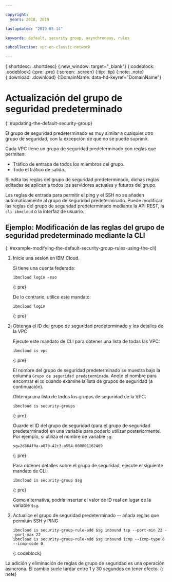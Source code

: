 ```yaml
---

copyright:
  years: 2018, 2019

lastupdated: "2019-05-14"

keywords: default, security group, asynchronous, rules

subcollection: vpc-on-classic-network

---
```


{:shortdesc: .shortdesc}
{:new_window: target="_blank"}
{:codeblock: .codeblock}
{:pre: .pre}
{:screen: .screen}
{:tip: .tip}
{:note: .note}
{:download: .download}
{:DomainName: data-hd-keyref="DomainName"}

# Actualización del grupo de seguridad predeterminado
{: #updating-the-default-security-group}


El grupo de seguridad predeterminado es muy similar a cualquier otro grupo de seguridad, con la excepción de que no se puede suprimir.

Cada VPC tiene un grupo de seguridad predeterminado con reglas que permiten:

* Tráfico de entrada de todos los miembros del grupo.
* Todo el tráfico de salida.

Si edita las reglas del grupo de seguridad predeterminado, dichas reglas editadas se aplican a todos los servidores actuales y futuros del grupo.

Las reglas de entrada para permitir el ping y el SSH no se añaden automáticamente al grupo de seguridad predeterminado. Puede modificar las reglas del grupo de seguridad predeterminado mediante la API REST, la `cli ibmcloud` o la interfaz de usuario.

## Ejemplo: Modificación de las reglas del grupo de seguridad predeterminado mediante la CLI
{: #example-modifying-the-default-security-group-rules-using-the-cli}

1. Inicie una sesión en IBM Cloud.

   Si tiene una cuenta federada:
   ```
   ibmcloud login -sso
   ```
   {: pre}

   De lo contrario, utilice este mandato:

   ```
   ibmcloud login
   ```
   {: pre}

2. Obtenga el ID del grupo de seguridad predeterminado y los detalles de la VPC

   Ejecute este mandato de CLI para obtener una lista de todas las VPC:

   ```
   ibmcloud is vpc
   ```
   {: pre}

   El nombre del grupo de seguridad predeterminado se muestra bajo la columna `Grupo de seguridad predeterminado`. Anote el nombre para encontrar el `ID` cuando examine la lista de grupos de seguridad (a continuación). 
   
   Obtenga una lista de todos los grupos de seguridad de la VPC:

   ```
   ibmcloud is security-groups
   ```
   {: pre}

   Guarde el ID del grupo de seguridad (para el grupo de seguridad predeterminado) en una variable para poderlo utilizar posteriormente. Por ejemplo, si utiliza el nombre de variable `sg`:

   ```
   sg=2d364f0a-a870-42c3-a554-000001162469
   ```
   {: pre}

   Para obtener detalles sobre el grupo de seguridad, ejecute el siguiente mandato de CLI:

   ```
   ibmcloud is security-group $sg
   ```
   {: pre}
   
   Como alternativa, podría insertar el valor de ID real en lugar de la variable `$sg`.

3. Actualice el grupo de seguridad predeterminado -- añada reglas que permitan SSH y PING

   ```
   ibmcloud is security-group-rule-add $sg inbound tcp --port-min 22 --port-max 22
   ibmcloud is security-group-rule-add $sg inbound icmp --icmp-type 8 --icmp-code 0
   ```
   {: codeblock}


La adición y eliminación de reglas de grupo de seguridad es una operación asíncrona. El cambio suele tardar entre 1 y 30 segundos en tener efecto.
{: note}
